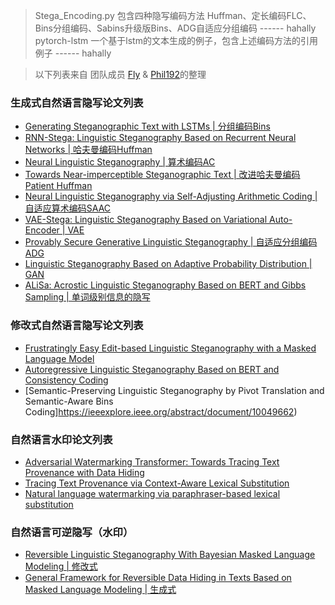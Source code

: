 
> Stega_Encoding.py 包含四种隐写编码方法 Huffman、定长编码FLC、Bins分组编码、Sabins升级版Bins、ADG自适应分组编码 ------ hahally
> pytorch-lstm 一个基于lstm的文本生成的例子，包含上述编码方法的引用例子 ------ hahally

> 以下列表来自 团队成员 [Fly](https://github.com/Flyvannn) & [Phil192](https://github.com/Phil192)的整理

### 生成式自然语言隐写论文列表

- [Generating Steganographic Text with LSTMs | 分组编码Bins](https://github.com/tbfang/steganography-lstm)
- [RNN-Stega: Linguistic Steganography Based on Recurrent Neural Networks | 哈夫曼编码Huffman](https://github.com/YangzlTHU/RNN-Stega)
- [Neural Linguistic Steganography | 算术编码AC](https://github.com/harvardnlp/NeuralSteganography)
- [Towards Near-imperceptible Steganographic Text | 改进哈夫曼编码Patient Huffman](https://github.com/falcondai/lm-steganography)
- [Neural Linguistic Steganography via Self-Adjusting Arithmetic Coding | 自适应算术编码SAAC](https://github.com/JiaMShen/StegaText)
- [VAE-Stega: Linguistic Steganography Based on Variational Auto-Encoder | VAE](https://github.com/YangzlTHU/VAE-Stega)
- [Provably Secure Generative Linguistic Steganography | 自适应分组编码ADG](https://github.com/Mhzzzzz/ADG-steganography)
- [Linguistic Steganography Based on Adaptive Probability Distribution | GAN](https://github.com/CAU-Tstega/text-steganography)
- [ALiSa: Acrostic Linguistic Steganography Based on BERT and Gibbs Sampling | 单词级别信息的隐写](https://github.com/clearloveclearlove/Alisa)


### 修改式自然语言隐写论文列表
- [Frustratingly Easy Edit-based Linguistic Steganography with a Masked Language Model](https://github.com/ku-nlp/steganography-with-masked-lm)
- [Autoregressive Linguistic Steganography Based on BERT and Consistency Coding](https://www.hindawi.com/journals/scn/2022/9092785/)
- [Semantic-Preserving Linguistic Steganography by Pivot Translation and Semantic-Aware Bins Coding]https://ieeexplore.ieee.org/abstract/document/10049662)


### 自然语言水印论文列表
- [Adversarial Watermarking Transformer: Towards Tracing Text Provenance with Data Hiding](https://github.com/S-Abdelnabi/awt)
- [Tracing Text Provenance via Context-Aware Lexical Substitution](https://ojs.aaai.org/index.php/AAAI/article/view/21415)
- [Natural language watermarking via paraphraser-based lexical substitution](https://www.sciencedirect.com/science/article/abs/pii/S000437022300005X)



### 自然语言可逆隐写（水印）
- [Reversible Linguistic Steganography With Bayesian Masked Language Modeling | 修改式](https://ieeexplore.ieee.org/abstract/document/9753668)
- [General Framework for Reversible Data Hiding in Texts Based on Masked Language Modeling | 生成式](https://arxiv.org/abs/2206.10112)
